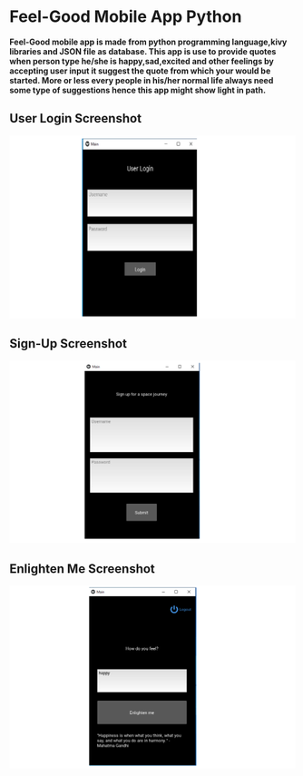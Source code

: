 <h1>Feel-Good Mobile App Python</h1>

<strong>Feel-Good mobile app is made from python programming language,kivy libraries and 
JSON file as database. This app is use to provide quotes when person type he/she is 
happy,sad,excited and other feelings by accepting user input it suggest the quote
from which your would be started. More or less every people in his/her normal life
always need some type of suggestions hence this app might show light in path.</strong>

<h2>User Login Screenshot</h2>

<img src='Screenshots/user_login.png' />


<h2>Sign-Up Screenshot</h2>

<img src='Screenshots/sign-up.png' />


<h2>Enlighten Me Screenshot</h2>

<img src='Screenshots/enlighten_me.png' />
